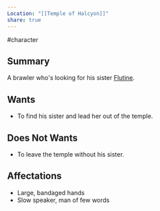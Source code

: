 ```yaml
---
Location: "[[Temple of Halcyon]]"
share: true
---
```

#character 
## Summary
A brawler who's looking for his sister [Flutine](Flutine.md).
## Wants
- To find his sister and lead her out of the temple.
## Does Not Wants
- To leave the temple without his sister.
## Affectations
- Large, bandaged hands
- Slow speaker, man of few words

